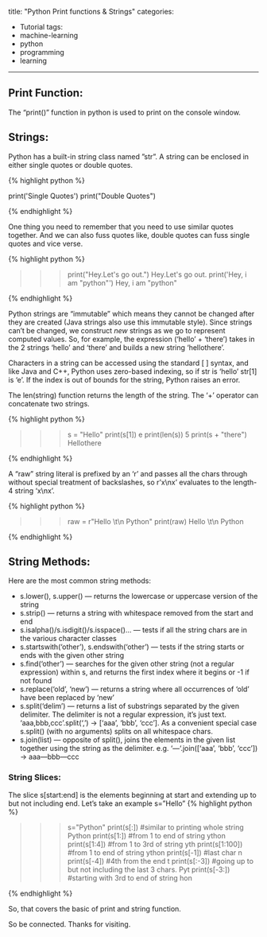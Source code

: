 title: "Python Print functions & Strings"
categories:
  - Tutorial
tags:
  - machine-learning
  - python
  - programming
  - learning
---


## Print Function:

The “print()” function in python is used to print on the console window.

## Strings: 

Python has a built-in string class named ”str”. A string can be enclosed in either single quotes or double quotes.

{% highlight python %}

print('Single Quotes')
print("Double Quotes")

{% endhighlight %}

One thing you need to remember that you need to use similar quotes together. And we can also fuss quotes like, double quotes can fuss single quotes and vice verse.

{% highlight python %}

>>>print("Hey.Let's go out.")
Hey.Let's go out.
>>> print('Hey, i am "python"')
Hey, i am "python"

{% endhighlight %}

Python strings are “immutable” which means they cannot be changed after they are created (Java strings also use this immutable style). Since strings can’t be changed, we construct *new* strings as we go to represent computed values. So, for example, the expression (‘hello’ + ‘there’) takes in the 2 strings ‘hello’ and ‘there’ and builds a new string ‘hellothere’.

Characters in a string can be accessed using the standard [ ] syntax, and like Java and C++, Python uses zero-based indexing, so if str is ‘hello’ str[1] is ‘e’. If the index is out of bounds for the string, Python raises an error.

The len(string) function returns the length of the string. The ‘+’ operator can concatenate two strings.

{% highlight python %}

>>> s = "Hello"
>>> print(s[1])
e
>>> print(len(s))
5
>>> print(s + "there")
Hellothere

{% endhighlight %}

A “raw” string literal is prefixed by an ‘r’ and passes all the chars through without special treatment of backslashes, so r’x\nx’ evaluates to the length-4 string ‘x\nx’.

{% highlight python %}

>>> raw = r"Hello \t\n Python"
>>> print(raw)
Hello \t\n Python

{% endhighlight %}


<script async src="https://pagead2.googlesyndication.com/pagead/js/adsbygoogle.js"></script>
<!-- horizontal -->
<ins class="adsbygoogle"
     style="display:block"
     data-ad-client="ca-pub-2975147576456254"
     data-ad-slot="4059282902"
     data-ad-format="auto"
     data-full-width-responsive="true"></ins>
<script>
     (adsbygoogle = window.adsbygoogle || []).push({});
</script>

## String Methods:

Here are the most common string methods:

- s.lower(), s.upper() — returns the lowercase or uppercase version of the string
- s.strip() — returns a string with whitespace removed from the start and end
- s.isalpha()/s.isdigit()/s.isspace()… — tests if all the string chars are in the various character classes
- s.startswith(‘other’), s.endswith(‘other’) — tests if the string starts or ends with the given other string
- s.find(‘other’) — searches for the given other string (not a regular expression) within s, and returns the first index where it begins or -1 if not found
- s.replace(‘old’, ‘new’) — returns a string where all occurrences of ‘old’ have been replaced by ‘new’
- s.split(‘delim’) — returns a list of substrings separated by the given delimiter. The delimiter is not a regular expression, it’s just text. ‘aaa,bbb,ccc’.split(‘,’) -> [‘aaa’, ‘bbb’, ‘ccc’]. As a convenient special case s.split() (with no arguments) splits on all whitespace chars.
- s.join(list) — opposite of split(), joins the elements in the given list together using the string as the delimiter. e.g. ‘—‘.join([‘aaa’, ‘bbb’, ‘ccc’]) -> aaa—bbb—ccc

### String Slices:

The slice s[start:end] is the elements beginning at start and extending up to but not including end. Let’s take an example s=”Hello”
{% highlight python %}

>>> s="Python"
>>> print(s[:]) #similar to printing whole string
Python
>>> print(s[1:]) #from 1 to end of string
ython
>>> print(s[1:4]) #from 1 to 3rd of string
yth
>>> print(s[1:100]) #from 1 to end of string
ython
>>> print(s[-1]) #last char
n
>>> print(s[-4]) #4th from the end
t
>>> print(s[:-3]) #going up to but not including the last 3 chars.
Pyt
>>> print(s[-3:]) #starting with 3rd to end of string
hon

{% endhighlight %}

So, that covers the basic of print and string function.

So be connected. Thanks for visiting.

<script async src="https://pagead2.googlesyndication.com/pagead/js/adsbygoogle.js"></script>
<!-- horizontal -->
<ins class="adsbygoogle"
     style="display:block"
     data-ad-client="ca-pub-2975147576456254"
     data-ad-slot="4059282902"
     data-ad-format="auto"
     data-full-width-responsive="true"></ins>
<script>
     (adsbygoogle = window.adsbygoogle || []).push({});
</script>